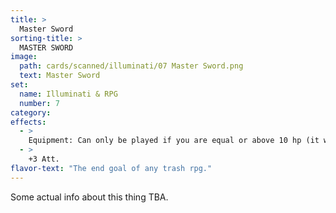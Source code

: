 ```yaml
---
title: >
  Master Sword
sorting-title: >
  MASTER SWORD
image: 
  path: cards/scanned/illuminati/07 Master Sword.png
  text: Master Sword
set:
  name: Illuminati & RPG
  number: 7
category: 
effects: 
  - >
    Equipment: Can only be played if you are equal or above 10 hp (it will not go away if you drop below 10hp)
  - >
    +3 Att.
flavor-text: "The end goal of any trash rpg."
---
```

Some actual info about this thing TBA.
